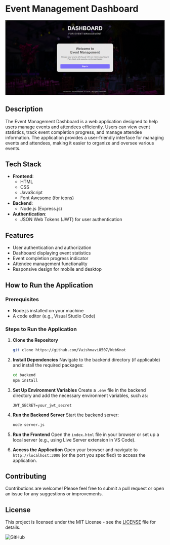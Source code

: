 # Event Management Dashboard

![Event Management](frontend/images/app.png) 

## Description

The Event Management Dashboard is a web application designed to help users manage events and attendees efficiently. Users can view event statistics, track event completion progress, and manage attendee information. The application provides a user-friendly interface for managing events and attendees, making it easier to organize and oversee various events.

## Tech Stack

- **Frontend**:
  - HTML
  - CSS
  - JavaScript
  - Font Awesome (for icons)
- **Backend**:
  - Node.js (Express.js)
- **Authentication**:
  - JSON Web Tokens (JWT) for user authentication

## Features

- User authentication and authorization
- Dashboard displaying event statistics
- Event completion progress indicator
- Attendee management functionality
- Responsive design for mobile and desktop

## How to Run the Application

### Prerequisites

- Node.js installed on your machine
- A code editor (e.g., Visual Studio Code)

### Steps to Run the Application

1. **Clone the Repository**

   ```bash
   git clone https://github.com/Vaishnavi8507/WebKnot

   ```

2. **Install Dependencies**
   Navigate to the backend directory (if applicable) and install the required packages:

   ```bash
   cd backend
   npm install
   ```

3. **Set Up Environment Variables**
   Create a `.env` file in the backend directory and add the necessary environment variables, such as:

   ```
   JWT_SECRET=your_jwt_secret
   ```

4. **Run the Backend Server**
   Start the backend server:

   ```bash
   node server.js
   ```

5. **Run the Frontend**
   Open the `index.html` file in your browser or set up a local server (e.g., using Live Server extension in VS Code).

6. **Access the Application**
   Open your browser and navigate to `http://localhost:3000` (or the port you specified) to access the application.

## Contributing

Contributions are welcome! Please feel free to submit a pull request or open an issue for any suggestions or improvements.

## License

This project is licensed under the MIT License - see the [LICENSE](LICENSE) file for details.

![GitHub](https://img.icons8.com/ios/452/github.png) <!-- Example icon -->
